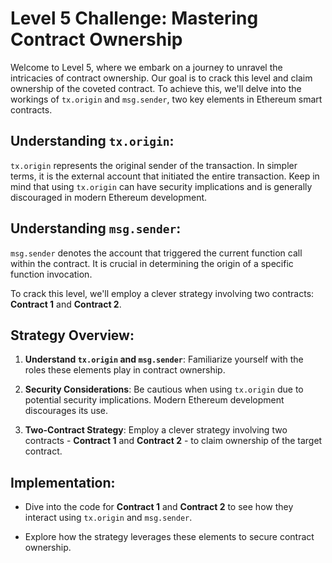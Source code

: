 # Level 5 Challenge: Mastering Contract Ownership

Welcome to Level 5, where we embark on a journey to unravel the intricacies of contract ownership. Our goal is to crack this level and claim ownership of the coveted contract. To achieve this, we'll delve into the workings of `tx.origin` and `msg.sender`, two key elements in Ethereum smart contracts.

## Understanding `tx.origin`:

`tx.origin` represents the original sender of the transaction. In simpler terms, it is the external account that initiated the entire transaction. Keep in mind that using `tx.origin` can have security implications and is generally discouraged in modern Ethereum development.

## Understanding `msg.sender`:

`msg.sender` denotes the account that triggered the current function call within the contract. It is crucial in determining the origin of a specific function invocation.

To crack this level, we'll employ a clever strategy involving two contracts: **Contract 1** and **Contract 2**.

## Strategy Overview:

1. **Understand `tx.origin` and `msg.sender`**: Familiarize yourself with the roles these elements play in contract ownership.

2. **Security Considerations**: Be cautious when using `tx.origin` due to potential security implications. Modern Ethereum development discourages its use.

3. **Two-Contract Strategy**: Employ a clever strategy involving two contracts - **Contract 1** and **Contract 2** - to claim ownership of the target contract.

## Implementation:

- Dive into the code for **Contract 1** and **Contract 2** to see how they interact using `tx.origin` and `msg.sender`.

- Explore how the strategy leverages these elements to secure contract ownership.
